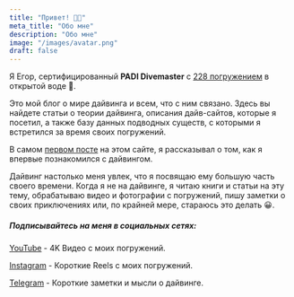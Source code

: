 ```yaml
---
title: "Привет! 👋🏼"
meta_title: "Обо мне"
description: "Обо мне"
image: "/images/avatar.png"
draft: false
---
```


Я Егор, сертифицированный **PADI Divemaster** с <u>228 погружением</u> в открытой воде 🤿.

Это мой блог о мире дайвинга и всем, что с ним связано. Здесь вы найдете статьи о теории дайвинга, описания дайв-сайтов, которые я посетил, а также базу данных подводных существ, с которыми я встретился за время своих погружений.

В самом [первом посте](/blog/first-post/) на этом сайте, я рассказывал о том, как я впервые познакомился с дайвингом.

Дайвинг настолько меня увлек, что я посвящаю ему большую часть своего времени. Когда я не на дайвинге, я читаю книги и статьи на эту тему, обрабатываю видео и фотографии с погружений, пишу заметки о своих приключениях или, по крайней мере, стараюсь это делать 😀.

##### Подписывайтесь на меня в социальных сетях:
        
<i class="fa-brands fa-youtube" style="color: #ff0505;"></i> [YouTube](https://www.youtube.com/@diversnotes) - 4K Видео с моих погружений.

<i class="fab fa-instagram" style="color: #fb65a1;"></i> [Instagram](https://www.instagram.com/diver_egor?igshid=OGQ5ZDc2ODk2ZA%3D%3D) - Короткие Reels с моих погружений.

<i class="fa-brands fa-telegram" style="color: #74C0FC;"></i>  [Telegram](https://t.me/diversnotes) - Короткие заметки и мысли о дайвинге.
